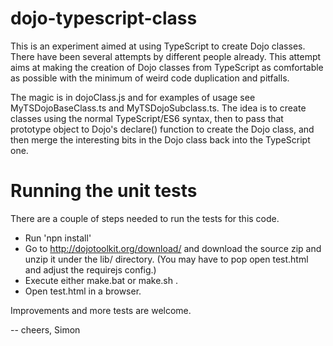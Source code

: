 dojo-typescript-class
=====================

This is an experiment aimed at using TypeScript to create Dojo classes. There
have been several attempts by different people already. This attempt aims at
making the creation of Dojo classes from TypeScript as comfortable as possible
with the minimum of weird code duplication and pitfalls.

The magic is in dojoClass.js and for examples of usage see
MyTSDojoBaseClass.ts and MyTSDojoSubclass.ts. The idea is to create classes
using the normal TypeScript/ES6 syntax, then to pass that prototype object
to Dojo's declare() function to create the Dojo class, and then merge the
interesting bits in the Dojo class back into the TypeScript one.

Running the unit tests
======================

There are a couple of steps needed to run the tests for this code.

* Run 'npn install'
* Go to http://dojotoolkit.org/download/ and download the source zip and
  unzip it under the lib/ directory. (You may have to pop open test.html
  and adjust the requirejs config.)
* Execute either make.bat or make.sh .
* Open test.html in a browser.

Improvements and more tests are welcome.

--
cheers,
Simon
